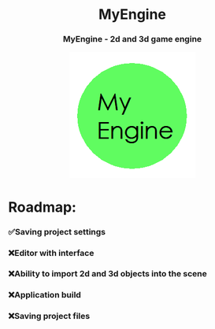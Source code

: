 <h1 align="center">MyEngine</h1>
<h3 align="center">MyEngine - 2d and 3d game engine</h3>
<p align="center">
  <img src="Logo.png" />
</p>

<h1 align="left">Roadmap:</h1>
<h3 align="left">✅Saving project settings</h3>
<h3 align="left">❌Editor with interface</h3>
<h3 align="left">❌Ability to import 2d and 3d objects into the scene</h3>
<h3 align="left">❌Application build</h3>
<h3 align="left">❌Saving project files</h3>
